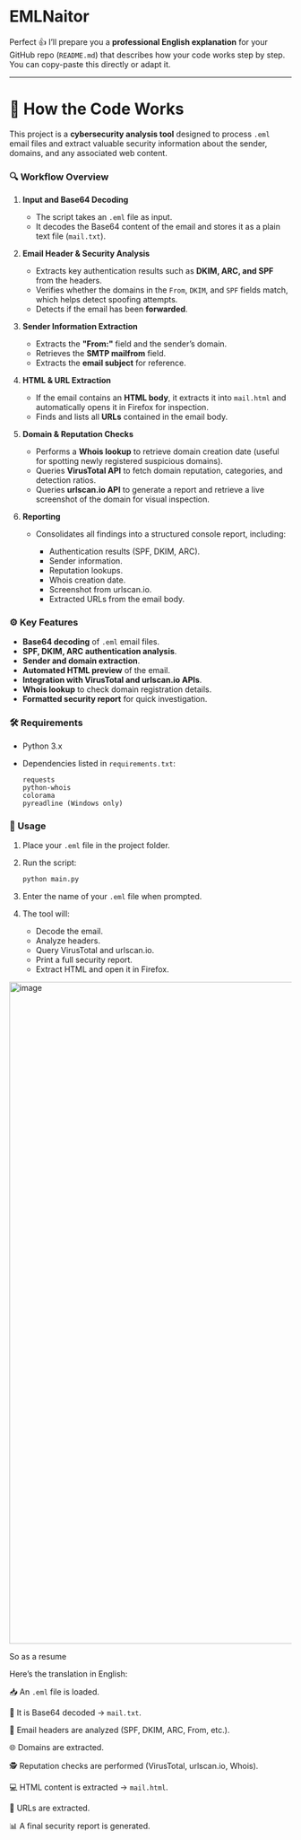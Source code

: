 # EMLNaitor

Perfect 👍 I’ll prepare you a **professional English explanation** for your GitHub repo (`README.md`) that describes how your code works step by step. You can copy-paste this directly or adapt it.

---

# 📌 How the Code Works

This project is a **cybersecurity analysis tool** designed to process `.eml` email files and extract valuable security information about the sender, domains, and any associated web content.

### 🔍 Workflow Overview

1. **Input and Base64 Decoding**

   * The script takes an `.eml` file as input.
   * It decodes the Base64 content of the email and stores it as a plain text file (`mail.txt`).

2. **Email Header & Security Analysis**

   * Extracts key authentication results such as **DKIM, ARC, and SPF** from the headers.
   * Verifies whether the domains in the `From`, `DKIM`, and `SPF` fields match, which helps detect spoofing attempts.
   * Detects if the email has been **forwarded**.

3. **Sender Information Extraction**

   * Extracts the **"From:"** field and the sender’s domain.
   * Retrieves the **SMTP mailfrom** field.
   * Extracts the **email subject** for reference.

4. **HTML & URL Extraction**

   * If the email contains an **HTML body**, it extracts it into `mail.html` and automatically opens it in Firefox for inspection.
   * Finds and lists all **URLs** contained in the email body.

5. **Domain & Reputation Checks**

   * Performs a **Whois lookup** to retrieve domain creation date (useful for spotting newly registered suspicious domains).
   * Queries **VirusTotal API** to fetch domain reputation, categories, and detection ratios.
   * Queries **urlscan.io API** to generate a report and retrieve a live screenshot of the domain for visual inspection.

6. **Reporting**

   * Consolidates all findings into a structured console report, including:

     * Authentication results (SPF, DKIM, ARC).
     * Sender information.
     * Reputation lookups.
     * Whois creation date.
     * Screenshot from urlscan.io.
     * Extracted URLs from the email body.

### ⚙️ Key Features

* **Base64 decoding** of `.eml` email files.
* **SPF, DKIM, ARC authentication analysis**.
* **Sender and domain extraction**.
* **Automated HTML preview** of the email.
* **Integration with VirusTotal and urlscan.io APIs**.
* **Whois lookup** to check domain registration details.
* **Formatted security report** for quick investigation.

### 🛠️ Requirements

* Python 3.x
* Dependencies listed in `requirements.txt`:

  ```
  requests
  python-whois
  colorama
  pyreadline (Windows only)
  ```

### 🚀 Usage

1. Place your `.eml` file in the project folder.
2. Run the script:

   ```bash
   python main.py
   ```
3. Enter the name of your `.eml` file when prompted.
4. The tool will:

   * Decode the email.
   * Analyze headers.
   * Query VirusTotal and urlscan.io.
   * Print a full security report.
   * Extract HTML and open it in Firefox.

<img width="1933" height="1180" alt="image" src="https://github.com/user-attachments/assets/3e520e08-6fbc-4e2c-93ff-e6f6e4012d97" />

So as a resume

Here’s the translation in English:

📥 An `.eml` file is loaded.

🔑 It is Base64 decoded → `mail.txt`.

📧 Email headers are analyzed (SPF, DKIM, ARC, From, etc.).

🌐 Domains are extracted.

🕵️ Reputation checks are performed (VirusTotal, urlscan.io, Whois).

💻 HTML content is extracted → `mail.html`.

🔗 URLs are extracted.

📊 A final security report is generated.


